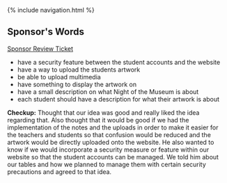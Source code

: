 {% include navigation.html %}

## Sponsor's Words

[Sponsor Review Ticket](https://github.com/mistylavender/RedTailedHawks/issues/25)

- have a security feature between the student accounts and the website 
- have a way to upload the students artwork 
- be able to upload multimedia 
- have something to display the artwork on 
- have a small description on what Night of the Museum is about 
- each student should have a description for what their artwork is about 


**Checkup:** Thought that our idea was good and really liked the idea regarding that. Also thought that it would be good if we had 
the implementation of the notes and the uploads in order to make it easier for the teachers and students so that confusion 
would be reduced and the artwork would be directly uploaded onto the website. He also wanted to know if we would incorporate a 
security measure or feature within our website so that the student accounts can be managed. We told him about our tables and how we
planned to manage them with certain security precautions and agreed to that idea.

